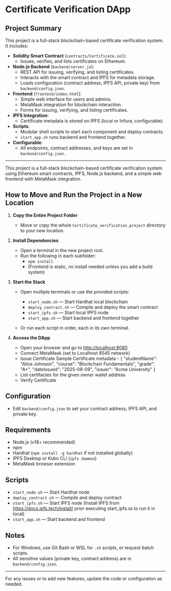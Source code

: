 
# Certificate Verification DApp

## Project Summary
This project is a full-stack blockchain-based certificate verification system. It includes:

- **Solidity Smart Contract** (`contracts/Certificate.sol`):
  - Issues, verifies, and lists certificates on Ethereum.
- **Node.js Backend** (`backend/server.js`):
  - REST API for issuing, verifying, and listing certificates.
  - Interacts with the smart contract and IPFS for metadata storage.
  - Loads configuration (contract address, IPFS API, private key) from `backend/config.json`.
- **Frontend** (`frontend/index.html`):
  - Simple web interface for users and admins.
  - MetaMask integration for blockchain interaction.
  - Forms for issuing, verifying, and listing certificates.
- **IPFS Integration**:
  - Certificate metadata is stored on IPFS (local or Infura, configurable).
- **Scripts**:
  - Modular shell scripts to start each component and deploy contracts.
  - `start_app.sh` runs backend and frontend together.
- **Configurable**:
  - All endpoints, contract addresses, and keys are set in `backend/config.json`.

---

This project is a full-stack blockchain-based certificate verification system using Ethereum smart contracts, IPFS, Node.js backend, and a simple web frontend with MetaMask integration.

## How to Move and Run the Project in a New Location

1. **Copy the Entire Project Folder**
   - Move or copy the whole `Certificate_verification_project` directory to your new location.

2. **Install Dependencies**
   - Open a terminal in the new project root.
   - Run the following in each subfolder:
     - `npm install`
     - (Frontend is static, no install needed unless you add a build system)

3. **Start the Stack**
   - Open multiple terminals or use the provided scripts:
     - `start_node.sh` — Start Hardhat local blockchain
     - `deploy_contract.sh` — Compile and deploy the smart contract
     - `start_ipfs.sh` — Start local IPFS node
     - `start_app.sh` — Start backend and frontend together

   - Or run each script in order, each in its own terminal.

4. **Access the DApp**
   - Open your browser and go to [http://localhost:8080](http://localhost:8080)
   - Connect MetaMask (set to Localhost 8545 network)
   - Issue Certificate 
        Sample Certificate metadata - 
        {
          "studentName": "Alice Johnson",
          "course": "Blockchain Fundamentals",
          "grade": "A+",
          "dateIssued": "2025-08-09",
          "issuer": "Acme University"
        }
   - List certifactes for the given owner wallet address
   - Verify Certificate 


## Configuration
- Edit `backend/config.json` to set your contract address, IPFS API, and private key.

## Requirements
- Node.js (v18+ recommended)
- npm
- Hardhat (`npm install -g hardhat` if not installed globally)
- IPFS Desktop or Kubo CLI (`ipfs daemon`)
- MetaMask browser extension

## Scripts
- `start_node.sh` — Start Hardhat node
- `deploy_contract.sh` — Compile and deploy contract
- `start_ipfs.sh` — Start IPFS node (Install IPFS from https://docs.ipfs.tech/install/ prior executing start_ipfs.ss to run it in local)
- `start_app.sh` — Start backend and frontend

## Notes
- For Windows, use Git Bash or WSL for `.sh` scripts, or request batch scripts.
- All sensitive values (private key, contract address) are in `backend/config.json`.

---

For any issues or to add new features, update the code or configuration as needed.
